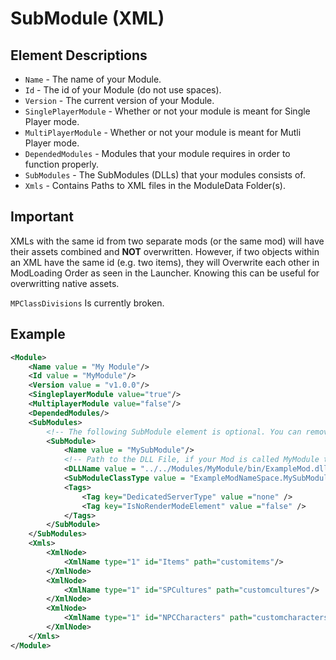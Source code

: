 # SubModule \(XML\)

## Element Descriptions

* `Name` - The name of your Module.
* `Id` - The id of your Module \(do not use spaces\).
* `Version` - The current version of your Module.
* `SinglePlayerModule` - Whether or not your module is meant for Single Player mode.
* `MultiPlayerModule` - Whether or not your module is meant for Mutli Player mode.
* `DependedModules` - Modules that your module requires in order to function properly.
* `SubModules` - The SubModules \(DLLs\) that your modules consists of.
* `Xmls` - Contains Paths to XML files in the ModuleData Folder\(s\).

## Important

XMLs with the same id from two separate mods \(or the same mod\) will have their assets combined and **NOT** overwritten. However, if two objects within an XML have the same id \(e.g. two items\), they will Overwrite each other in ModLoading Order as seen in the Launcher. Knowing this can be useful for overwritting native assets.

`MPClassDivisions` Is currently broken.

## Example

```xml
<Module>
    <Name value = "My Module"/>
    <Id value = "MyModule"/>
    <Version value = "v1.0.0"/>
    <SingleplayerModule value="true"/>
    <MultiplayerModule value="false"/>
    <DependedModules/>
    <SubModules>
        <!-- The following SubModule element is optional. You can remove this portion if your mod does not have a DLL associated with it. -->
        <SubModule>
            <Name value = "MySubModule"/>
            <!-- Path to the DLL File, if your Mod is called MyModule then it should be   -->
            <DLLName value = "../../Modules/MyModule/bin/ExampleMod.dll"/>
            <SubModuleClassType value = "ExampleModNameSpace.MySubModule"/>
            <Tags>
                <Tag key="DedicatedServerType" value ="none" />
                <Tag key="IsNoRenderModeElement" value ="false" />
            </Tags>
        </SubModule>
    </SubModules>
    <Xmls>
        <XmlNode>
            <XmlName type="1" id="Items" path="customitems"/>
        </XmlNode>  
        <XmlNode>
            <XmlName type="1" id="SPCultures" path="customcultures"/>
        </XmlNode>
        <XmlNode>
            <XmlName type="1" id="NPCCharacters" path="customcharacters"/>
        </XmlNode>
    </Xmls>
</Module>
```

